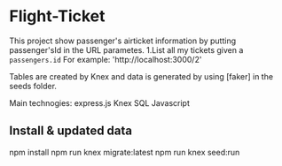 # Flight-Ticket 

This project show passenger's airticket information by putting passenger'sId in the URL parametes.
1.List all my tickets given a `passengers.id` For example: 'http://localhost:3000/2'

Tables are created by Knex and data is generated by using [faker] in the seeds folder. 

Main technogies: 
express.js 
Knex
SQL 
Javascript 


## Install & updated data 
npm install
npm run knex migrate:latest
npm run knex seed:run




